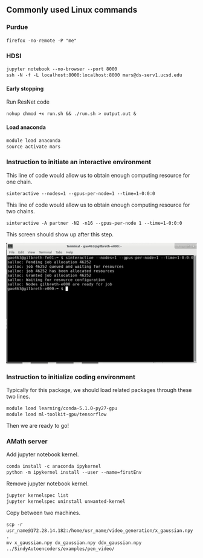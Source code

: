 ## Commonly used Linux commands

### Purdue
```
firefox -no-remote -P "me"
```

### HDSI
```
jupyter notebook --no-browser --port 8000
ssh -N -f -L localhost:8000:localhost:8000 mars@ds-serv1.ucsd.edu
```
#### Early stopping
Run ResNet code
```
nohup chmod +x run.sh && ./run.sh > output.out &
```

#### Load anaconda
```
module load anaconda
source activate mars
```

### Instruction to initiate an interactive environment
This line of code would allow us to obtain enough computing resource for one chain. 
```
sinteractive --nodes=1 --gpus-per-node=1 --time=1-0:0:0
```
This line of code would allow us to obtain enough computing resource for two chains. 
```
sinteractive -A partner -N2 -n16 --gpus-per-node 1 --time=1-0:0:0
```

This screen should show up after this step. 

<img src="https://raw.githubusercontent.com/gaoliyao/ClusteringDemo/master/img/Purdue%20RCAC%20Step1.png" width="600">

### Instruction to initialize coding environment 
Typically for this package, we should load related packages through these two lines. 
```
module load learning/conda-5.1.0-py27-gpu
module load ml-toolkit-gpu/tensorflow
```

Then we are ready to go! 

### AMath server
Add jupyter notebook kernel. 
```
conda install -c anaconda ipykernel
python -m ipykernel install --user --name=firstEnv
```

Remove jupyter notebook kernel. 
```
jupyter kernelspec list
jupyter kernelspec uninstall unwanted-kernel
```

Copy between two machines. 
```
scp -r usr_name@172.28.14.182:/home/usr_name/video_generation/x_gaussian.npy .
mv x_gaussian.npy dx_gaussian.npy ddx_gaussian.npy ../SindyAutoencoders/examples/pen_video/
```
